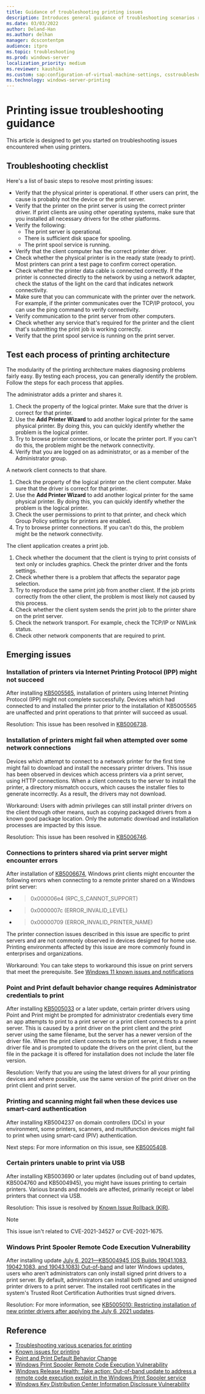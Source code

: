 ```yaml
---
title: Guidance of troubleshooting printing issues
description: Introduces general guidance of troubleshooting scenarios related to printers.
ms.date: 03/03/2022
author: Deland-Han
ms.author: delhan
manager: dcscontentpm
audience: itpro
ms.topic: troubleshooting
ms.prod: windows-server
localization_priority: medium
ms.reviewer: kaushika
ms.custom: sap:configuration-of-virtual-machine-settings, csstroubleshoot
ms.technology: windows-server-printing
---
```

# Printing issue troubleshooting guidance

This article is designed to get you started on troubleshooting issues encountered when using printers.

## Troubleshooting checklist

Here's a list of basic steps to resolve most printing issues:

- Verify that the physical printer is operational. If other users can print, the cause is probably not the device or the print server.
- Verify that the printer on the print server is using the correct printer driver. If print clients are using other operating systems, make sure that you installed all necessary drivers for the other platforms.
- Verify the following:
  - The print server is operational.
  - There is sufficient disk space for spooling.
  - The print spool service is running.
- Verify that the client computer has the correct printer driver.
- Check whether the physical printer is in the ready state (ready to print). Most printers can print a test page to confirm correct operation.
- Check whether the printer data cable is connected correctly. If the printer is connected directly to the network by using a network adapter, check the status of the light on the card that indicates network connectivity.
- Make sure that you can communicate with the printer over the network. For example, if the printer communicates over the TCP/IP protocol, you can use the ping command to verify connectivity.
- Verify communication to the print server from other computers.
- Check whether any service that's required for the printer and the client that's submitting the print job is working correctly.
- Verify that the print spool service is running on the print server.

## Test each process of printing architecture

The modularity of the printing architecture makes diagnosing problems fairly easy. By testing each process, you can generally identify the problem. Follow the steps for each process that applies.

The administrator adds a printer and shares it.

1. Check the property of the logical printer. Make sure that the driver is correct for that printer.
2. Use the **Add Printer Wizard** to add another logical printer for the same physical printer. By doing this, you can quickly identify whether the problem is the logical printer.
3. Try to browse printer connections, or locate the printer port. If you can't do this, the problem might be the network connectivity.
4. Verify that you are logged on as administrator, or as a member of the Administrator group.

A network client connects to that share.

1. Check the property of the logical printer on the client computer. Make sure that the driver is correct for that printer.
2. Use the **Add Printer Wizard** to add another logical printer for the same physical printer. By doing this, you can quickly identify whether the problem is the logical printer.
3. Check the user permissions to print to that printer, and check which Group Policy settings for printers are enabled.
4. Try to browse printer connections. If you can't do this, the problem might be the network connectivity.

The client application creates a print job.

1. Check whether the document that the client is trying to print consists of text only or includes graphics. Check the printer driver and the fonts settings.
2. Check whether there is a problem that affects the separator page selection.
3. Try to reproduce the same print job from another client. If the job prints correctly from the other client, the problem is most likely not caused by this process.
4. Check whether the client system sends the print job to the printer share on the print server.
5. Check the network transport. For example, check the TCP/IP or NWLink status.
6. Check other network components that are required to print.

## Emerging issues

### Installation of printers via Internet Printing Protocol (IPP) might not succeed

After installing [KB5005565](https://support.microsoft.com/help/5005565), installation of printers using Internet Printing Protocol (IPP) might not complete successfully. Devices which had connected to and installed the printer prior to the installation of KB5005565 are unaffected and print operations to that printer will succeed as usual.

Resolution: This issue has been resolved in [KB5006738](https://support.microsoft.com/help/5006738).

### Installation of printers might fail when attempted over some network connections

Devices which attempt to connect to a network printer for the first time might fail to download and install the necessary printer drivers.
This issue has been observed in devices which access printers via a print server, using HTTP connections. When a client connects to the server to install the printer, a directory mismatch occurs, which causes the installer files to generate incorrectly. As a result, the drivers may not download.

Workaround: Users with admin privileges can still install printer drivers on the client through other means, such as copying packaged drivers from a known good package location. Only the automatic download and installation processes are impacted by this issue.

Resolution: This issue has been resolved in [KB5006746](https://support.microsoft.com/help/5006746).

### Connections to printers shared via print server might encounter errors

After installation of [KB5006674](https://support.microsoft.com/help/5006674), Windows print clients might encounter the following errors when connecting to a remote printer shared on a Windows print server:

- > 0x000006e4 (RPC_S_CANNOT_SUPPORT)
- > 0x0000007c (ERROR_INVALID_LEVEL)
- > 0x00000709 (ERROR_INVALID_PRINTER_NAME)

The printer connection issues described in this issue are specific to print servers and are not commonly observed in devices designed for home use. Printing environments affected by this issue are more commonly found in enterprises and organizations.

Workaround: You can take steps to workaround this issue on print servers that meet the prerequisite. See [Windows 11 known issues and notifications](/windows/release-health/status-windows-11-21h2#2737msgdesc)

### Point and Print default behavior change requires Administrator credentials to print

After installing [KB5005033](https://support.microsoft.com/topic/kb5005652-manage-new-point-and-print-default-driver-installation-behavior-cve-2021-34481-873642bf-2634-49c5-a23b-6d8e9a302872) or a later update, certain printer drivers using Point and Print might be prompted for administrator credentials every time an app attempts to print to a print server or a print client connects to a print server. This is caused by a print driver on the print client and the print server using the same filename, but the server has a newer version of the driver file. When the print client connects to the print server, it finds a newer driver file and is prompted to update the drivers on the print client, but the file in the package it is offered for installation does not include the later file version. 

Resolution: Verify that you are using the latest drivers for all your printing devices and where possible, use the same version of the print driver on the print client and print server.

### Printing and scanning might fail when these devices use smart-card authentication

After installing KB5004237 on domain controllers (DCs) in your environment, some printers, scanners, and multifunction devices might fail to print when using smart-card (PIV) authentication.

Next steps: For more information on this issue, see [KB5005408](https://support.microsoft.com/topic/kb5005408-smart-card-authentication-might-cause-print-and-scan-failures-514f0bc5-ecde-4e5e-8c5a-2a776d7fb89a).

### Certain printers unable to print via USB

After installing KB5003690 or later updates (including out of band updates, KB5004760 and KB5004945), you might have issues printing to certain printers. Various brands and models are affected, primarily receipt or label printers that connect via USB.

Resolution: This issue is resolved by [Known Issue Rollback (KIR)](https://techcommunity.microsoft.com/t5/windows-it-pro-blog/known-issue-rollback-helping-you-keep-windows-devices-protected/ba-p/2176831).

> [!Note]
> This issue isn't related to CVE-2021-34527 or CVE-2021-1675.

### Windows Print Spooler Remote Code Execution Vulnerability

After installing update [July 6, 2021—KB5004945 (OS Builds 19041.1083, 19042.1083, and 19043.1083) Out-of-band](https://support.microsoft.com/topic/july-6-2021-kb5004945-os-builds-19041-1083-19042-1083-and-19043-1083-out-of-band-44b34928-0a71-4473-aa22-ecf3b83eed0e) and later Windows updates, users who aren't administrators can only install signed print drivers to a print server. By default, administrators can install both signed and unsigned printer drivers to a print server. The installed root certificates in the system's Trusted Root Certification Authorities trust signed drivers.

Resolution: For more information, see [KB5005010: Restricting installation of new printer drivers after applying the July 6, 2021 updates](https://support.microsoft.com/topic/kb5005010-restricting-installation-of-new-printer-drivers-after-applying-the-july-6-2021-updates-31b91c02-05bc-4ada-a7ea-183b129578a7).

## Reference

- [Troubleshooting various scenarios for printing](troubleshoot-printing-scenarios.md)
- [Known issues for printing](troubleshoot-printing-known-issues.md)
- [Point and Print Default Behavior Change](https://msrc-blog.microsoft.com/2021/08/10/point-and-print-default-behavior-change/)
- [Windows Print Spooler Remote Code Execution Vulnerability](https://msrc.microsoft.com/update-guide/vulnerability/CVE-2021-34527)
- [Windows Release Health: Take action: Out-of-band update to address a remote code execution exploit in the Windows Print Spooler service](/windows/release-health/windows-message-center#1646)
- [Windows Key Distribution Center Information Disclosure Vulnerability](https://msrc.microsoft.com/update-guide/vulnerability/CVE-2021-33764)
